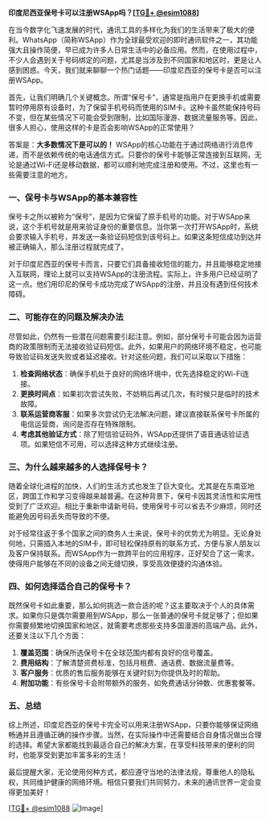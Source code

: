 **印度尼西亚保号卡可以注册WSApp吗？[[TG💪+ @esim1088](https://t.me/s/esim1088)]**

在当今数字化飞速发展的时代，通讯工具的多样化为我们的生活带来了极大的便利。WhatsApp（简称WSApp）作为全球最受欢迎的即时通讯软件之一，其功能强大且操作简便，早已成为许多人日常生活中的必备应用。然而，在使用过程中，不少人会遇到关于号码绑定的问题，尤其是当涉及到不同国家和地区时，更是让人感到困惑。今天，我们就来聊聊一个热门话题——印度尼西亚的保号卡是否可以注册WSApp。

首先，让我们明确几个关键概念。所谓“保号卡”，通常是指用户在更换手机或需要暂时停用原有设备时，为了保留手机号码而使用的SIM卡。这种卡虽然能保持号码不变，但在某些情况下可能会受到限制，比如国际漫游、数据流量服务等。因此，很多人担心，使用这样的卡是否会影响WSApp的正常使用？

答案是：**大多数情况下是可以的！** WSApp的核心功能在于通过网络进行消息传递，而不是依赖传统的电话通信方式。只要你的保号卡能够正常连接到互联网，无论是通过Wi-Fi还是移动数据，都可以顺利地完成注册和使用。不过，这里也有一些需要注意的地方。

### 一、保号卡与WSApp的基本兼容性

保号卡之所以被称为“保号”，是因为它保留了原手机号的功能。对于WSApp来说，这个手机号就是用来验证身份的重要信息。当你第一次打开WSApp时，系统会要求输入手机号，并发送一条验证码短信到该号码上。如果这条短信成功到达并被正确输入，那么注册过程就完成了。

对于印度尼西亚的保号卡而言，只要它们具备接收短信的能力，并且能够稳定地接入互联网，理论上就可以支持WSApp的注册流程。实际上，许多用户已经证明了这一点。他们用印尼的保号卡成功完成了WSApp的注册，并且没有遇到任何技术障碍。

### 二、可能存在的问题及解决办法

尽管如此，仍然有一些潜在问题需要引起注意。例如，部分保号卡可能会因为运营商的政策限制而无法接收验证码短信。此外，如果用户的网络环境不稳定，也可能导致验证码发送失败或者延迟接收。针对这些问题，我们可以采取以下措施：

1. **检查网络状态**：确保手机处于良好的网络环境中，优先选择稳定的Wi-Fi连接。
2. **更换时间点**：如果初次尝试失败，不妨稍后再试几次，有时候只是临时的技术故障。
3. **联系运营商客服**：如果多次尝试仍无法解决问题，建议直接联系保号卡所属的电信运营商，询问是否存在特殊限制。
4. **考虑其他验证方式**：除了短信验证码外，WSApp还提供了语音通话验证选项。如果短信不可用，可以选择这种方式继续注册。

### 三、为什么越来越多的人选择保号卡？

随着全球化进程的加快，人们的生活方式也发生了巨大变化。尤其是在东南亚地区，跨国工作和学习变得越来越普遍。在这种背景下，保号卡因其灵活性和实用性受到了广泛欢迎。相比于重新申请新号码，使用保号卡可以省去不少麻烦，同时还能避免因号码丢失而导致的不便。

对于经常往返于多个国家之间的商务人士来说，保号卡的优势尤为明显。无论身处何地，只需插入本地的SIM卡，即可轻松保持原有的联系方式，方便与家人朋友以及客户保持联系。而WSApp作为一款跨平台的应用程序，正好契合了这一需求，使得用户能够在不同的设备之间无缝切换，享受高效便捷的沟通体验。

### 四、如何选择适合自己的保号卡？

既然保号卡如此重要，那么如何挑选一款合适的呢？这主要取决于个人的具体需求。如果你只是偶尔需要用到WSApp，那么一张普通的保号卡就足够了；但如果你需要频繁地切换国家和地区，就需要考虑那些支持多国漫游的高端产品。此外，还要关注以下几个方面：

1. **覆盖范围**：确保所选保号卡在全球范围内都有良好的信号覆盖。
2. **费用结构**：了解清楚资费标准，包括月租费、通话费、数据流量费等。
3. **客户服务**：优质的售后服务能够在关键时刻为你提供及时的帮助。
4. **附加功能**：有些保号卡会附带额外的服务，如免费通话分钟数、优惠套餐等。

### 五、总结

综上所述，印度尼西亚的保号卡完全可以用来注册WSApp，只要你能够保证网络畅通并且遵循正确的操作步骤。当然，在实际操作中还需要结合自身情况做出合理的选择。希望大家都能找到最适合自己的解决方案，在享受科技带来的便利的同时，也能享受到更加丰富多彩的生活！

最后提醒大家，无论使用何种方式，都应遵守当地的法律法规，尊重他人的隐私权，共同维护健康的网络环境。相信只要我们共同努力，未来的通讯世界一定会变得更加美好！

[[TG💪+ @esim1088](https://t.me/s/esim1088) ![Image](https://i.postimg.cc/4NQfJmqS/Snipaste-2025-05-13-00-14-12.png)]